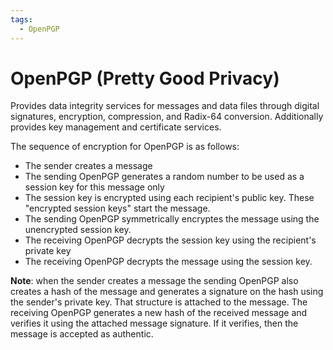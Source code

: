 ```yaml
---
tags:
  - OpenPGP
---
```

# OpenPGP (Pretty Good Privacy)

Provides data integrity services for messages and data files through digital signatures, encryption, compression, and Radix-64 conversion. Additionally provides key management and certificate services.

The sequence of encryption for OpenPGP is as follows:
- The sender creates a message
- The sending OpenPGP generates a random number to be used as a session key for this message only
- The session key is encrypted using each recipient's public key. These "encrypted session keys" start the message.
- The sending OpenPGP symmetrically encryptes the message using the unencrypted session key.
- The receiving OpenPGP decrypts the session key using the recipient's private key
- The receiving OpenPGP decrypts the message using the session key.

**Note**: when the sender creates a message the sending OpenPGP also creates a hash of the message and generates a signature on the hash using the sender's private key. That structure is attached to the message. The receiving OpenPGP generates a new hash of the received message and verifies it using the attached message signature. If it verifies, then the message is accepted as authentic.

